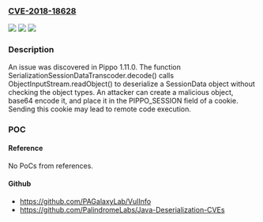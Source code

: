 ### [CVE-2018-18628](https://cve.mitre.org/cgi-bin/cvename.cgi?name=CVE-2018-18628)
![](https://img.shields.io/static/v1?label=Product&message=n%2Fa&color=blue)
![](https://img.shields.io/static/v1?label=Version&message=n%2Fa&color=blue)
![](https://img.shields.io/static/v1?label=Vulnerability&message=n%2Fa&color=brighgreen)

### Description

An issue was discovered in Pippo 1.11.0. The function SerializationSessionDataTranscoder.decode() calls ObjectInputStream.readObject() to deserialize a SessionData object without checking the object types. An attacker can create a malicious object, base64 encode it, and place it in the PIPPO_SESSION field of a cookie. Sending this cookie may lead to remote code execution.

### POC

#### Reference
No PoCs from references.

#### Github
- https://github.com/PAGalaxyLab/VulInfo
- https://github.com/PalindromeLabs/Java-Deserialization-CVEs

